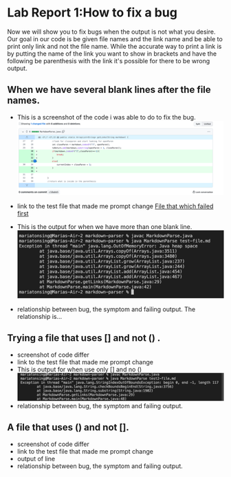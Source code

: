# Lab Report 1:How to fix a bug
Now we will show you to fix bugs when the output is 
not what you desire. 
Our goal in our code is be given file names and the link name and be able to print only link and not the file name. While the accurate way to print a link is by putting the name of the link you want to show in brackets and have the following be parenthesis with the link it's possible for there to be wrong output.

## When we have several blank lines after the file names.
* This is a screenshot of the code i was able to do to fix the bug.
![Image](image1.png)
* link to the test file that made me prompt change
[File that which failed first](https://github.com/mtonsing/markdown-parser/blob/main/test-file.md)
* This is the output for when we have more than one blank line.
![Image](erorrforseverallines.png)

* relationship between bug, the symptom and failing output.
The relationship is... 
## Trying a file that uses [] and not () .
* screenshot of code differ
* link to the test file that made me prompt change
* This is output for when use only [] and no ()
![Image](Error2.png)
* relationship between bug, the symptom and failing output. 
## A file that uses () and not [].
* screenshot of code differ
* link to the test file that made me prompt change
* output of line
* relationship between bug, the symptom and failing output. 

